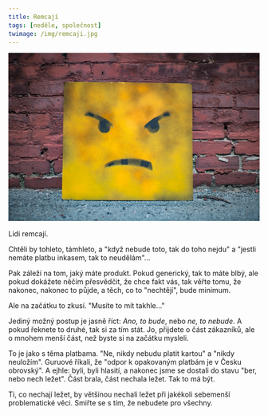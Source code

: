 ```yaml
---
title: Remcají
tags: [neděle, společnost]
twimage: /img/remcaji.jpg
---
```


![cover](/img/remcaji.jpg)

Lidi remcají.

Chtěli by tohleto, támhleto, a "když nebude toto, tak do toho nejdu" a "jestli nemáte platbu inkasem, tak to neudělám"...

Pak záleží na tom, jaký máte produkt. Pokud generický, tak to máte blbý, ale pokud dokážete něčím přesvědčit, že chce fakt vás, tak věřte tomu, že nakonec, nakonec to půjde, a těch, co to "nechtějí", bude minimum.

Ale na začátku to zkusí. "Musíte to mít takhle..."

Jediný možný postup je jasně říct: _Ano, to bude_, nebo _ne, to nebude_. A pokud řeknete to druhé, tak si za tím stát. Jo, přijdete o část zákazníků, ale o mnohem menší část, než byste si na začátku mysleli.

To je jako s těma platbama. "Ne, nikdy nebudu platit kartou" a "nikdy neuložím". Guruové říkali, že "odpor k opakovaným platbám je v Česku obrovský". A ejhle: byli, byli hlasití, a nakonec jsme se dostali do stavu "ber, nebo nech ležet". Část brala, část nechala ležet. Tak to má být.

Ti, co nechají ležet, by většinou nechali ležet při jakékoli sebemenší problematické věci. Smiřte se s tím, že nebudete pro všechny.
